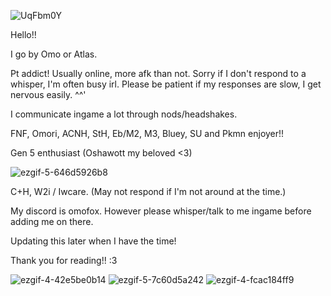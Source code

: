 ![UqFbm0Y](https://github.com/user-attachments/assets/beb2a045-cc97-4a39-b913-854a05251d7b)

Hello!!

I go by Omo or Atlas.

Pt addict! Usually online, more afk than not. Sorry if I don't respond to a whisper, I'm often busy irl. Please be patient if my responses are slow, I get nervous easily. ^^'

I communicate ingame a lot through nods/headshakes.

FNF, Omori, ACNH, StH, Eb/M2, M3, Bluey, SU and Pkmn enjoyer!! 

Gen 5 enthusiast (Oshawott my beloved <3)

![ezgif-5-646d5926b8](https://github.com/user-attachments/assets/e26ba1ed-bc16-449c-a3b6-67e2e59c7ba9)


C+H, W2i / Iwcare. (May not respond if I'm not around at the time.) 

My discord is omofox. However please whisper/talk to me ingame before adding me on there.

Updating this later when I have the time!

Thank you for reading!! :3

![ezgif-4-42e5be0b14](https://github.com/user-attachments/assets/b5354ef0-f9ce-4070-8d37-c3a598188f98) ![ezgif-5-7c60d5a242](https://github.com/user-attachments/assets/c9f9cfea-7d71-41df-9952-ac06f7e7c45f)
![ezgif-4-fcac184ff9](https://github.com/user-attachments/assets/4cf1131a-1960-4710-ac82-2c3c1f478e9c)

